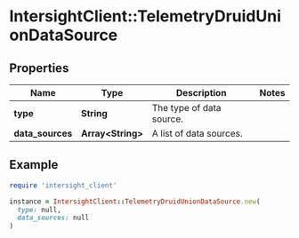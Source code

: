 # IntersightClient::TelemetryDruidUnionDataSource

## Properties

| Name | Type | Description | Notes |
| ---- | ---- | ----------- | ----- |
| **type** | **String** | The type of data source. |  |
| **data_sources** | **Array&lt;String&gt;** | A list of data sources. |  |

## Example

```ruby
require 'intersight_client'

instance = IntersightClient::TelemetryDruidUnionDataSource.new(
  type: null,
  data_sources: null
)
```

